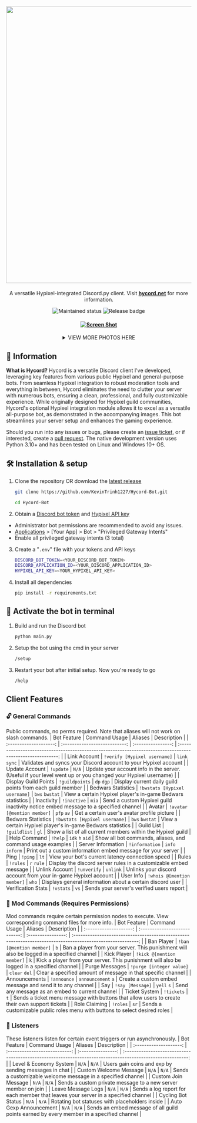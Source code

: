 <h1 align="center">
  <a href="https://www.hycord.net" target="_blank"><img src="https://github.com/KevinTrinh1227/Hycord-Bot/assets/48145892/69bb5241-481e-4e90-bcf0-beed3c968871" width="750px"></a>
</h1>
<p align="center">
  A versatile Hypixel-integrated Discord.py client.
  Visit <a href="https://hycord.net" target="_blank"><strong>hycord.net</strong></a> for more information.
</p>
<div align="center">
  <img src="https://img.shields.io/badge/Maintained%3F-yes-green.svg" alt="Maintained status" />
  <img src="https://img.shields.io/github/v/release/KevinTrinh1227/Hycord-Bot.svg" alt="Release badge" />
</div>

<h4 align="center">
  <a href="https://www.hycord.net" target="_blank"><img src="https://raw.githubusercontent.com/KevinTrinh1227/Hycord-Bot/main/assets/screenshot_1.png" alt="Screen Shot"></a>
</h4>
<details>
  <summary align="center">VIEW MORE PHOTOS HERE</summary>
    <a href="https://www.hycord.net" target="_blank">
      <img alt="Screen Shot" src="https://raw.githubusercontent.com/KevinTrinh1227/Hycord-Bot/main/assets/screenshot_2.png">
    </a>
</details>

## 📌 Information
**What is Hycord?** Hycord is a versatile Discord client I've developed, leveraging key features from various public Hypixel and general-purpose bots. From seamless Hypixel integration to robust moderation tools and everything in between, Hycord eliminates the need to clutter your server with numerous bots, ensuring a clean, professional, and fully customizable experience. While originally designed for Hypixel guild communities, Hycord's optional Hypixel integration module allows it to excel as a versatile all-purpose bot, as demonstrated in the accompanying images. This bot streamlines your server setup and enhances the gaming experience.

Should you run into any issues or bugs, please create an [issue ticket](https://github.com/KevinTrinh1227/Hycord-Bot/issues), or if interested, create a [pull request](https://github.com/KevinTrinh1227/Hycord-Bot/pulls). The native development version uses Python 3.10+ and has been tested on Linux and Windows 10+ OS. 

## 🛠 Installation & setup

1. Clone the repository OR download the [latest release](https://github.com/KevinTrinh1227/Hycord-Bot/releases)

   ```sh
   git clone https://github.com/KevinTrinh1227/Hycord-Bot.git
   ```

   ```sh
   cd Hycord-Bot
   ```

2. Obtain a <a href="https://www.writebots.com/discord-bot-token/" target="_blank">Discord bot token</a> and <a href="https://developer.hypixel.net/" target="_blank">Hypixel API key</a>

- Administrator bot permissions are recommended to avoid any issues.
- [Applications](https://discord.com/developers/applications) > [Your App] > Bot > "Privileged Gateway Intents"
- Enable all privileged gateway intents (3 total)

3. Create a "`.env`" file with your tokens and API keys

   ```sh
   DISCORD_BOT_TOKEN=<YOUR_DISCORD_BOT_TOKEN>
   DISCORD_APPLICATION_ID=<YOUR_DISCORD_APPLICATION_ID>
   HYPIXEL_API_KEY=<YOUR_HYPIXEL_API_KEY>
   ```

4. Install all dependencies

   ```sh
   pip install -r requirements.txt
   ```

## 🚀 Activate the bot in terminal

1. Build and run the Discord bot

   ```sh
   python main.py
   ```

2. Setup the bot using the cmd in your server

   ```sh
   /setup
   ```

3. Restart your bot after initial setup. Now you're ready to go 
   
   ```sh
   /help
   ```

## Client Features

### 🔓 General Commands

Public commands, no perms required. Note that aliases will not work on slash commands.
| Bot Feature | Command Usage | Aliases | Description |
| :--------------------: | :---------------------------: | :----------------: | :---------------------------------------------------------------------------------------------------------: |
| Link Account | `!verify [Hypixel username]` | `link` `sync` | Validates and syncs your Discord account to your Hypixel account |
| Update Account | `!update` | `N/A` | Update your account info in the server. (Useful if your level went up or you changed your Hypixel username) |
| Display Guild Points | `!guildpoints` | `dp` `dgp` | Display current daily guild points from each guild member |
| Bedwars Statistics | `!bwstats [Hypixel username]` | `bws` `bwstat` | View a certain Hypixel player's in-game Bedwars statistics |
| Inactivity | `!inactive` | `mia` | Send a custom Hypixel guild inactivity notice embed message to a specified channel |
| Avatar | `!avatar [@mention member]` | `pfp` `av` | Get a certain user's avatar profile picture |
| Bedwars Statistics | `!bwstats [Hypixel username]` | `bws` `bwstat` | View a certain Hypixel player's in-game Bedwars statistics |
| Guild List | `!guildlist` | `gl` | Show a list of all current members within the Hypixel guild |
| Help Command | `!help` | `idk` `h` `aid` | Show all bot commands, aliases, and command usage examples |
| Server Information | `!information` | `info` `inform` | Print out a custom information embed message for your server |
| Ping | `!ping` | `lt` | View your bot's current latency connection speed |
| Rules | `!rules` | `r` `rule` | Display the discord server rules in a customizable embed message |
| Unlink Account | `!unverify` | `unlink` | Unlinks your discord account from your in-game Hypixel account |
| User Info | `!whois @[mention member]` | `who` | Displays general information about a certain discord user |
| Verification Stats | `!vstats` | `vs` | Sends your server's verified users report |

### 🔐 Mod Commands (Requires Permissions)

Mod commands require certain permission nodes to execute. View corresponding command files for more info.
| Bot Feature | Command Usage | Aliases | Description |
| :--------------------: | :---------------------------: | :----------------: | :---------------------------------------------------------------------------------------------------------: |
| Ban Player | `!ban [@mention member]` | `b` | Ban a player from your server. This punishment will also be logged in a specified channel |
| Kick Player | `!kick @[mention member]` | `k` | Kick a player from your server. This punishment will also be logged in a specified channel |
| Purge Messages | `!purge [integer value]` | `clear` `del` | Clear a specified amount of message in that specific channel |
| Announcements | `!announce` | `announcement` `a` | Create a custom embed message and send it to any channel |
| Say | `!say [Message]` | `yell` `s` | Send any message as an embed to current channel |
| Ticket System | `!tickets` | `t` | Sends a ticket menu message with buttons that allow users to create their own support tickets |
| Role Claiming | `!roles` | `sr` | Sends a customizable public roles menu with buttons to select desired roles |

### 🦻 Listeners

These listeners listen for certain event triggers or run asynchronously.
| Bot Feature | Command Usage | Aliases | Description |
| :--------------------: | :---------------------------: | :----------------: | :---------------------------------------------------------------------------------------------------------: |
| Level & Economy System | `N/A` | `N/A` | Users gain coins and exp by sending messages in chat |
| Custom Welcome Message | `N/A` | `N/A` | Sends a customizable welcome message in a specified channel |
| Custom Join Message | `N/A` | `N/A` | Sends a custom private message to a new server member on join |
| Leave Message Logs | `N/A` | `N/A` | Sends a log report for each member that leaves your server in a specified channel |
| Cycling Bot Status | `N/A` | `N/A` | Rotating bot statuses with placeholders inside |
| Auto Gexp Announcement | `N/A` | `N/A` | Sends an embed message of all guild points earned by every member in a specified channel |
